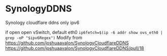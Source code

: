 # SynologyDDNS
Synology cloudflare ddns only ipv6

if open open vSwitch, default eth0
`ip6fetch=$(ip -6 addr show ovs_eth0 | grep -oP "$ipv6Regex")`
Modify from https://github.com/joshuaavalon/SynologyCloudflareDDNS
            https://github.com/joshuaavalon/SynologyCloudflareDDNS/pull/18
